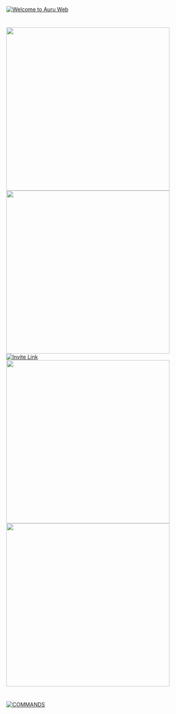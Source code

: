 [![Welcome to Auru Web](/auruchan-assets/about-me-readme.png)](http://auruchan-web.herokuapp.com/aboutme.html)
#
<a href="http://auruchan-web.herokuapp.com/invite.html"> <img src="./auruchan-assets/1.png" width="430" /></a>
<a href="http://auruchan-web.herokuapp.com/invite.html"> <img src="./auruchan-assets/2.png" width="430" /></a>
[![Invite Link](/auruchan-assets/3.png)](http://auruchan-web.herokuapp.com)
<a href="http://discord.io/auruchan"> <img src="./auruchan-assets/4.png" width="430" /></a>
<a href="http://auruchan-web.herokuapp.com/techdoc.html"> <img src="./auruchan-assets/5.png" width="430" /></a>

#
[![COMMANDS](/auruchan-assets\depan-coman.png)](http://auruchan-web.herokuapp.com/commands.html)